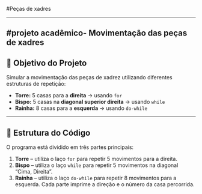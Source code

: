 #Peças de xadres

------------------
#projeto acadêmico- Movimentação das peças de xadres
------------------

## 🧠 Objetivo do Projeto

Simular a movimentação das peças de xadrez utilizando diferentes estruturas de repetição:

- **Torre:** 5 casas para a **direita** → usando `for`
- **Bispo:** 5 casas na **diagonal superior direita** → usando `while`
- **Rainha:** 8 casas para a **esquerda** → usando `do-while`
------------------

## 🧩 Estrutura do Código

O programa está dividido em três partes principais:

1. **Torre** – utiliza o laço `for` para repetir 5 movimentos para a direita.
2. **Bispo** – utiliza o laço `while` para repetir 5 movimentos na diagonal “Cima, Direita”.
3. **Rainha** – utiliza o laço `do-while` para repetir 8 movimentos para a esquerda.
Cada parte imprime a direção e o número da casa percorrida.




    
